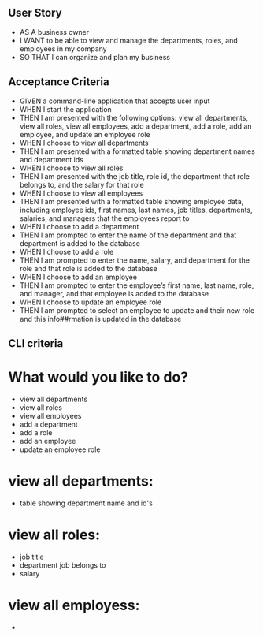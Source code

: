 ## User Story

* AS A business owner
* I WANT to be able to view and manage the departments, roles, and employees in my company
* SO THAT I can organize and plan my business

## Acceptance Criteria
* GIVEN a command-line application that accepts user input
* WHEN I start the application
* THEN I am presented with the following options: view all departments, view all roles, view all employees, add a department, add a role, add an employee, and update an employee role
* WHEN I choose to view all departments
* THEN I am presented with a formatted table showing department names and department ids
* WHEN I choose to view all roles
* THEN I am presented with the job title, role id, the department that role belongs to, and the salary for that role
* WHEN I choose to view all employees
* THEN I am presented with a formatted table showing employee data, including employee ids, first names, last names, job titles, departments, salaries, and managers that the employees report to
* WHEN I choose to add a department
* THEN I am prompted to enter the name of the department and that department is added to the database
* WHEN I choose to add a role
* THEN I am prompted to enter the name, salary, and department for the role and that role is added to the database
* WHEN I choose to add an employee
* THEN I am prompted to enter the employee’s first name, last name, role, and manager, and that employee is added to the database
* WHEN I choose to update an employee role
* THEN I am prompted to select an employee to update and their new role and this info##rmation is updated in the database

## CLI criteria

# What would you like to do? 
* view all departments
* view all roles
* view all employees
* add a department
* add a role
* add an employee
* update an employee role

# view all departments: 
* table showing department name and id's

# view all roles: 
* job title
* department job belongs to 
* salary

# view all employess: 
* 

